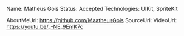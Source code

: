 Name: Matheus Gois
Status: Accepted
Technologies: UIKit, SpriteKit

AboutMeUrl: https://github.com/MaatheusGois
SourceUrl: 
VideoUrl: https://youtu.be/_-NE_9EmK7c

<!---
EXAMPLE
Name: John Appleseed
Status: Submitted <or> Winner <or> Distinguished <or> Rejected
Technologies: SwiftUI, RealityKit, CoreGraphic

AboutMeUrl: https://linkedin.com/in/johnappleseed
SourceUrl: https://github.com/johnappleseed/wwdc2025
VideoUrl: https://youtu.be/ABCDE123456
-->
